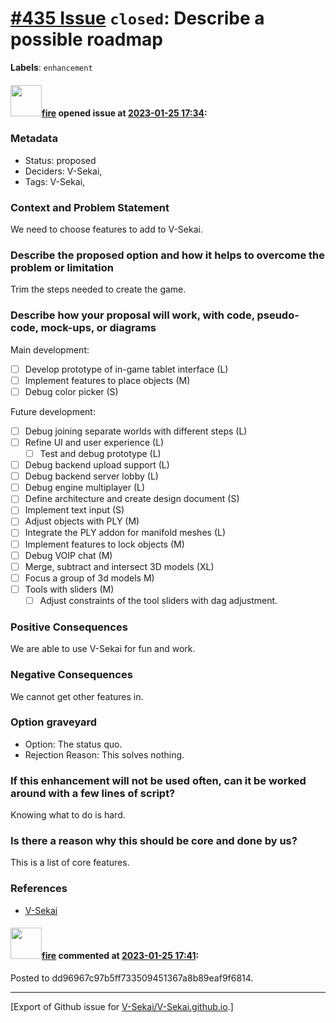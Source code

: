 # [\#435 Issue](https://github.com/V-Sekai/V-Sekai.github.io/issues/435) `closed`: Describe a possible roadmap
**Labels**: `enhancement`


#### <img src="https://avatars.githubusercontent.com/u/32321?u=c2e06a3d2b49a467aa907e54aa259516440267cc&v=4" width="50">[fire](https://github.com/fire) opened issue at [2023-01-25 17:34](https://github.com/V-Sekai/V-Sekai.github.io/issues/435):

### Metadata

- Status: proposed <!-- draft | proposed | rejected | accepted | deprecated | superseded by -->
- Deciders: V-Sekai,
- Tags: V-Sekai,


### Context and Problem Statement

We need to choose features to add to V-Sekai.

### Describe the proposed option and how it helps to overcome the problem or limitation

Trim the steps needed to create the game.

### Describe how your proposal will work, with code, pseudo-code, mock-ups, or diagrams

Main development:

- [ ]  Develop prototype of in-game tablet interface (L)
  - [ ] Implement features to place objects (M)
  - [ ] Debug color picker (S)

Future development:

- [ ] Debug joining separate worlds with different steps (L)
- [ ] Refine UI and user experience (L)
  - [ ] Test and debug prototype (L)
- [ ] Debug backend upload support (L)
- [ ] Debug backend server lobby (L)
- [ ] Debug engine multiplayer (L)
- [ ] Define architecture and create design document (S)
- [ ] Implement text input (S)
- [ ] Adjust objects with PLY (M)
- [ ] Integrate the PLY addon for manifold meshes (L)
- [ ] Implement features to lock objects (M)
- [ ] Debug VOIP chat (M)
- [ ] Merge, subtract and intersect 3D models (XL)
- [ ] Focus a group of 3d models M)
- [ ] Tools with sliders (M)
  - [ ] Adjust constraints of the tool sliders with dag adjustment.

### Positive Consequences

We are able to use V-Sekai for fun and work.

### Negative Consequences

We cannot get other features in.

### Option graveyard

- Option: The status quo. <!-- List the proposed options no longer open for consideration. -->
- Rejection Reason: This solves nothing. <!-- List the reasons for the rejection: (the bad traits) -->


### If this enhancement will not be used often, can it be worked around with a few lines of script?

Knowing what to do is hard.

### Is there a reason why this should be core and done by us?

This is a list of core features.

### References

- [V-Sekai](https://v-sekai.org/)


#### <img src="https://avatars.githubusercontent.com/u/32321?u=c2e06a3d2b49a467aa907e54aa259516440267cc&v=4" width="50">[fire](https://github.com/fire) commented at [2023-01-25 17:41](https://github.com/V-Sekai/V-Sekai.github.io/issues/435#issuecomment-1403996027):

Posted to dd96967c97b5ff733509451367a8b89eaf9f6814.


-------------------------------------------------------------------------------



[Export of Github issue for [V-Sekai/V-Sekai.github.io](https://github.com/V-Sekai/V-Sekai.github.io).]
